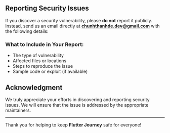 ## Reporting Security Issues

If you discover a security vulnerability, please **do not** report it publicly. Instead, send us an email directly at **chunhthanhde.dev@gmail.com** with the following details:

### What to Include in Your Report:

- The type of vulnerability
- Affected files or locations
- Steps to reproduce the issue
- Sample code or exploit (if available)

## Acknowledgment

We truly appreciate your efforts in discovering and reporting security issues. We will ensure that the issue is addressed by the appropriate maintainers.

---

Thank you for helping to keep **Flutter Journey** safe for everyone!
